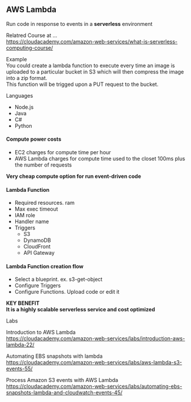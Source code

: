 ## AWS Lambda

Run code in response to events in a **serverless** environment

Relatred Course at ...  
https://cloudacademy.com/amazon-web-services/what-is-serverless-computing-course/

Example  
You could create a lambda function to execute every time an image is uploaded to a particular bucket in S3 which will then compress the image into a zip format.  
This function will be trigged upon a PUT request to the bucket.  

Languages
* Node.js
* Java
* C#
* Python

#### Compute power costs
- EC2 charges for compute time per hour
- AWS Lambda charges for compute time used to the closet 100ms plus the number of requests

**Very cheap compute option for run event-driven code**

#### Lambda Function
* Required resources. ram
* Max exec timeout
* IAM role
* Handler name
* Triggers
	* S3
	* DynamoDB
	* CloudFront
	* API Gateway

#### Lambda Function creation flow
* Select a blueprint. ex. s3-get-object
* Configure Triggers
* Configure Functions. Upload code or edit it

**KEY BENEFIT**  
**It is a highly scalable serverless service and cost optimized**

Labs

Introduction to AWS Lambda  
https://cloudacademy.com/amazon-web-services/labs/introduction-aws-lambda-22/

Automating EBS snapshots with lambda  
https://cloudacademy.com/amazon-web-services/labs/aws-lambda-s3-events-55/

Process Amazon S3 events with AWS Lambda  
https://cloudacademy.com/amazon-web-services/labs/automating-ebs-snapshots-lambda-and-cloudwatch-events-45/
